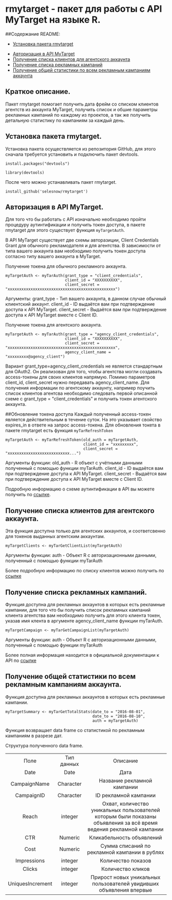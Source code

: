 # rmytarget - пакет для работы с API MyTarget на языке R.

##Содержание README:

* [Установка пакета rmytarget](https://github.com/selesnow/rmytarget#Краткое-описание)
- [Авторизация в API MyTarget](https://github.com/selesnow/rmytarget#Авторизация-в-api-mytarget)
- [Получение списка клиентов для агентского аккаунта](https://github.com/selesnow/rmytarget#Получение-списка-клиентов-для-агентского-аккаунта)
- [Получение списка рекламных кампаний](https://github.com/selesnow/rmytarget#Получение-списка-рекламных-кампаний)
- [Получение общей статистики по всем рекламным кампаниям аккаунта](https://github.com/selesnow/rmytarget#Получение-общей-статистики-по-всем-рекламным-кампаниям-аккаунта)

## Краткое описание.

Пакет rmytarget помогает получить дата фрейм со списком клиентов агентств из аккаунта MyTarget, получить список и обшие параметры рекламных кампаний по каждому из проектов, а так же получить детальную статистику по кампаниям за каждый день.


## Установка пакета rmytarget.

Установка пакета осуществляется из репозитория GitHub, для этого сначала требуется установить и подключить пакет devtools.

`install.packages("devtools")`

`library(devtools)`

После чего можно устанавливать пакет rmytarget.

`install_github('selesnow/rmytarget')`


## Авторизация в API MyTarget.

Для того что бы работать с API изначально необходимо пройти процедуру аутинтификации и получить токен доступа, в пакете rmytarget для этого существует функция `myTargetAuth`.

В API MyTarget существует две схемы авторазиции, Client Credentials Grant для обычного рекламодателя и для агентства. В зависимости от типа вашего аккаунта вам необходимо получить токен доступа согласно типу вашего аккаунта в MyTarget.

Получение токена для обычного рекламного аккаунта.
```
myTargetAuth <- myTarAuth(grant_type = "client_credentials",
                          client_id = "XXXXXXXXXX",
                          client_secret = "xxxxxxxxxxxxxxxxxxxxxxxxxxxxxxxxxxxxxxxxxxxxxxx")		
```

Аргументы:
grant_type - Тип вашего аккаунта, в данном случае обычный клиентский аккаунт.
client_id - ID выдаётся вам при подтверждение доступа к API MyTarget.
client_secret - Выдаётся вам при подтверждение доступа к API MyTarget вместе с Client ID.

Получение токена для агентского аккаунта.
```
myTargetAuth <- myTarAuth(grant_type = "agency_client_credentials",
                          client_id = "XXXXXXXXXX",
                          client_secret = "xxxxxxxxxxxxxxxxxxxxxxxxxxxxxxxxxxxxxxxxxxxxxxx",
                          agency_client_name = "xxxxxxxxx@agency_client")
```

Вариант grant_type=agency_client_credentials не является стандартным для OAuth2. Он реализован для того, чтобы агентства могли создавать access-токены для своих клиентов напрямую. Помимо параметров client_id, client_secret нужно передавать agency_client_name.
Для получения информации по агентскому аккаунту, например поучить список клиентов агентсва необходимо следовать первой описанной схеме с grant_type = "client_credentials" и получить токен агентского аккаунта.

##Обновление токена доступа
Каждый полученный access-токен является действительным в течение суток. На это указывает свойство expires_in в ответе на запрос access-токена.
Для обновления токета в пакете rmytarget есть функция `myTarRefreshToken`

```
myTargetAuth <- myTarRefreshToken(old_auth = myTargetAuth,
                                  client_id = "xxxxxxxxx",
                                  client_secret = "xxxxxxxxxxxxxxxxxxxxxxxxxxx...")
```
Аргументы функции:
old_auth - R объект с учётными данными полученный с помощью функции myTarAuth.
client_id - ID выдаётся вам при подтверждение доступа к API MyTarget.
client_secret - Выдаётся вам при подтверждение доступа к API MyTarget вместе с Client ID.

Подробную информацию о схеме аутинтификации в API вы можете получить по [ссылке](https://target.my.com/adv/api-marketing/doc/authorization).

## Получение списка клиентов для агентского аккаунта.
Эта функция доступна только для агентских аккаунтов, и соответсвенно для токенов выданных агентским аккаунтам.

`myTargetClients <- myTarGetClientList(myTargetAuth)`

Аргументы функции:
auth - Объект R с авторизационными данными, полученный с помощью функции myTarAuth


Более подробную информацию по списку клиентов можно получить по [ссылке](https://target.my.com/doc/api/detailed/#resource_agency_clients)


## Получение списка рекламных кампаний.

Функция доступна для рекламных аккаунтов в которых есть рекламные кампании, для того что бы получить список рекламных кампаний клиента агентства вам необходимо получить для этого клиента токен, указав имя клента в аргументе agency_client_name функции myTarAuth.

`myTargetCampaign <- myTarGetCampaignList(myTargetAuth)`

Аргументы функции:
auth - Объект R с авторизационными данными, полученный с помощью функции myTarAuth

Более полная информация находится в официальной документации к API по [ссылке](https://target.my.com/doc/api/detailed/#resource_campaigns)

## Получение общей статистики по всем рекламным кампаниям аккаунта.
Функция доступна для рекламных аккаунтов в которых есть рекламные кампании.

```
myTargetSummary <- myTarGetTotalStats(date_to = "2016-08-01",
                                      date_to = "2016-08-10",
                                      auth = myTargetAuth)
```
Функция возвращает data frame со статистикой по рекламным кампаниям в разрезе дат.

Структура полученного data frame.
<table>
    <tr>
        <td><center>Поле</center></td><td><center>Тип данных</center></td><td><center>Описание</center></td>
    </tr>
    <tr>
        <td><center>Date</center></td><td><center>Date</center></td><td><center>Дата</center></td>
    </tr>
    <tr>
        <td><center>CampaignName</center></td><td><center>Character</center></td><td><center>Название рекламной кампании</center></td>
    </tr>
    <tr>
        <td><center>CampaignID</center></td><td><center>Character</center></td><td><center>ID рекламной кампании</center></td>
    </tr>
    <tr>    
        <td><center>Reach</center></td><td><center>integer</center></td><td><center>Охват, количество уникальных пользователей которым были показаны объявления за всё время ведения рекламной кампании</center></td>
    </tr>
     <tr>
        <td><center>CTR</center></td><td><center>Numeric</center></td><td><center>Кликабельность объявлений</center></td>
    </tr>
    <tr>
        <td><center>Cost</center></td><td><center>Numeric</center></td><td><center>Сумма списаний по рекламной кампании в рублях</center></td>
    </tr>
    <tr>
        <td><center>Impressions</center></td><td><center>integer</center></td><td><center>Количество показов</center></td>
    </tr>
    <tr>
        <td><center>Clicks</center></td><td><center>integer</center></td><td><center>Количество кликов</center></td>
    </tr>
    <tr>
        <td><center>UniquesIncrement</center></td><td><center>integer</center></td><td><center>Прирост новых уникальных пользователей увидивших объявления впервые</center></td>
    </tr>
</table> 
